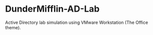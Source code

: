 # DunderMifflin-AD-Lab
Active Directory lab simulation using VMware Workstation (The Office theme).
